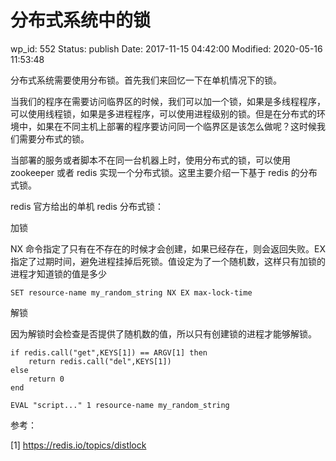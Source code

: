 # 分布式系统中的锁

wp_id: 552
Status: publish
Date: 2017-11-15 04:42:00
Modified: 2020-05-16 11:53:48

分布式系统需要使用分布锁。首先我们来回忆一下在单机情况下的锁。

当我们的程序在需要访问临界区的时候，我们可以加一个锁，如果是多线程程序，可以使用线程锁，如果是多进程程序，可以使用进程级别的锁。但是在分布式的环境中，如果在不同主机上部署的程序要访问同一个临界区是该怎么做呢？这时候我们需要分布式的锁。

当部署的服务或者脚本不在同一台机器上时，使用分布式的锁，可以使用 zookeeper 或者 redis 实现一个分布式锁。这里主要介绍一下基于 redis 的分布式锁。

redis 官方给出的单机 redis 分布式锁：

加锁

NX 命令指定了只有在不存在的时候才会创建，如果已经存在，则会返回失败。EX 指定了过期时间，避免进程挂掉后死锁。值设定为了一个随机数，这样只有加锁的进程才知道锁的值是多少

```
SET resource-name my_random_string NX EX max-lock-time
```

解锁

因为解锁时会检查是否提供了随机数的值，所以只有创建锁的进程才能够解锁。

```
if redis.call("get",KEYS[1]) == ARGV[1] then
    return redis.call("del",KEYS[1])
else
    return 0
end
```

```
EVAL "script..." 1 resource-name my_random_string
```

参考：

[1] https://redis.io/topics/distlock